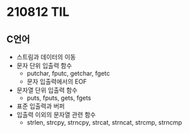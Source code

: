 # 210812 TIL
## C언어
- 스트림과 데이터의 이동
- 문자 단위 입출력 함수
	- putchar, fputc, getchar, fgetc
	- 문자 입출력에서의 EOF
- 문자열 단위 입출력 함수
	- puts, fputs, gets, fgets
- 표준 입출력과 버퍼
- 입출력 이외의 문자열 관련 함수
	- strlen, strcpy, strncpy, strcat, strncat, strcmp, strncmp

